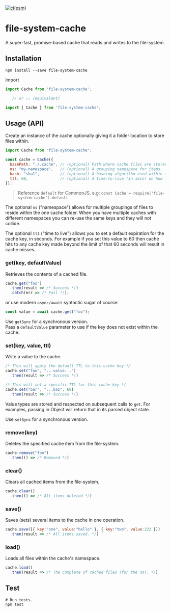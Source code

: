 [![ci(esm)](https://github.com/philcockfield/file-system-cache/actions/workflows/node.esm.yml/badge.svg)](https://github.com/philcockfield/file-system-cache/actions/workflows/node.esm.yml)

# file-system-cache

A super-fast, promise-based cache that reads and writes to the file-system.


## Installation

    npm install --save file-system-cache

Import

```ts
import Cache from 'file-system-cache';

   // or ↑↓ (equivalent)

import { Cache } from 'file-system-cache';
```

## Usage (API)

Create an instance of the cache optionally giving it a folder location to store files within.

```js
import Cache from "file-system-cache";

const cache = Cache({
  basePath: "./.cache", // (optional) Path where cache files are stored (default).
  ns: "my-namespace",   // (optional) A grouping namespace for items.
  hash: "sha1",         // (optional) A hashing algorithm used within the cache key.
  ttl: 60,              // (optional) A time-to-live (in secs) on how long an item remains cached.
});
```

> Reference `default` for CommonJS, e.g: `const Cache = require('file-system-cache').default
`

The optional `ns` ("namespace") allows for multiple groupings of files to reside within the one cache folder.  When you have multiple caches with different namespaces you can re-use the same keys and they will not collide.

The optional `ttl` ("time to live") allows you to set a default expiration for the cache key, in seconds. For example if you
set this value to 60 then cache hits to any cache key made beyond the limit of that 60 seconds will result in cache misses.

### get(key, defaultValue)
Retrieves the contents of a cached file.

```js
cache.get("foo")
  .then(result => /* Success */)
  .catch(err => /* Fail */);
```

or use modern `async/await` syntactic sugar of course:

```js
const value = await cache.get("foo");
```

Use `getSync` for a synchronous version.  
Pass a `defaultValue` parameter to use if the key does not exist within the cache.


### set(key, value, ttl)
Write a value to the cache.

```js
/* This will apply the default TTL to this cache key */
cache.set("foo", "...value...")
  .then(result => /* Success */)

/* This will set a specific TTL for this cache key */
cache.set("bar", "...baz", 60)
  .then(result => /* Success */)
```

Value types are stored and respected on subsequent calls to `get`.  For examples, passing in Object will return that in its parsed object state.

Use `setSync` for a synchronous version.

### remove(key)
Deletes the specified cache item from the file-system.
```js
cache.remove("foo")
  .then(() => /* Removed */)
```

### clear()
Clears all cached items from the file-system.
```js
cache.clear()
  .then(() => /* All items deleted */)
```


### save()
Saves (sets) several items to the cache in one operation.
```js
cache.save([{ key:"one", value:"hello" }, { key:"two", value:222 }])
  .then(result => /* All items saved. */)
```

### load()
Loads all files within the cache's namespace.
```js
cache.load()
  .then(result => /* The complete of cached files (for the ns). */)
```



## Test
    # Run tests.
    npm test

